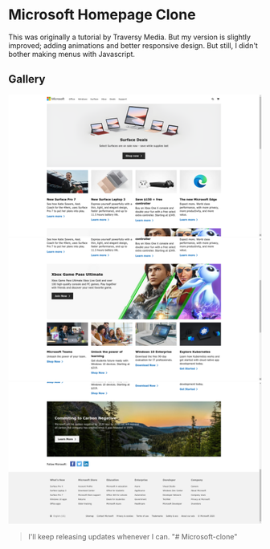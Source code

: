 # Microsoft Homepage Clone

This was originally a tutorial by Traversy Media. But my version is slightly improved; adding animations and better responsive design. But still, I didn't bother making menus with Javascript.

## Gallery

![Preview 1](preview/preview1.png)
![Preview 2](preview/preview2.png)
![Preview 3](preview/preview3.png)

> I'll keep releasing updates whenever I can.
"# Microsoft-clone" 
